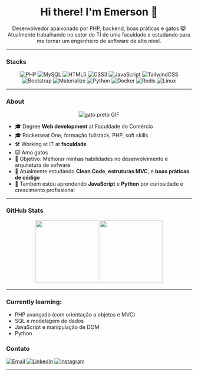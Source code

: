 <h1 align="center">Hi there! I'm Emerson 👋 </h1>

<p align="center">
  Desenvolvedor apaixonado por PHP, backend, boas práticas e gatos 😸 <br>
  Atualmente trabalhando no setor de TI de uma faculdade e estudando para me tornar um engenheiro de software de alto nível.
</p>

---

### Stacks

<div align="center">

![PHP](https://img.shields.io/badge/PHP-777BB4?style=for-the-badge&logo=php&logoColor=white)
![MySQL](https://img.shields.io/badge/MySQL-00758F?style=for-the-badge&logo=mysql&logoColor=white)
![HTML5](https://img.shields.io/badge/HTML5-E34F26?style=for-the-badge&logo=html5&logoColor=white)
![CSS3](https://img.shields.io/badge/CSS3-1572B6?style=for-the-badge&logo=css3&logoColor=white)
![JavaScript](https://img.shields.io/badge/JavaScript-F7DF1E?style=for-the-badge&logo=javascript&logoColor=black)
![TailwindCSS](https://img.shields.io/badge/Tailwind_CSS-38B2AC?style=for-the-badge&logo=tailwind-css&logoColor=white)
![Bootstrap](https://img.shields.io/badge/Bootstrap-563D7C?style=for-the-badge&logo=bootstrap&logoColor=white)
![Materialize](https://img.shields.io/badge/Materialize-E91E63?style=for-the-badge&logo=materialize&logoColor=white)
![Python](https://img.shields.io/badge/Python-3776AB?style=for-the-badge&logo=python&logoColor=white)
![Docker](https://img.shields.io/badge/Docker-2496ED?style=for-the-badge&logo=docker&logoColor=white)
![Redis](https://img.shields.io/badge/Redis-DC382D?style=for-the-badge&logo=redis&logoColor=white)
![Linux](https://img.shields.io/badge/Linux-FCC624?style=for-the-badge&logo=linux&logoColor=black)

</div>

---

### About

<p align="center">
  <img src="https://github.com/user-attachments/assets/1beeded3-9f85-4d99-a7cf-c5db1b3eaa44" alt="gato preto GIF">
</p>

- 🎓 Degree **Web development** at Faculdade do Comércio
- 🎓 Rocketseat One, formação fullstack, PHP, soft skills
- 🛠️ Working at IT at **faculdade**
- 🐱 Amo gatos
- 🎯 Objetivo: Melhorar minhas habilidades no desenvolvimento e arquitetura de sofware
- 🌱 Atualmente estudando **Clean Code**, **estruturas MVC**, e **boas práticas de código**
- 📘 Também estou aprendendo **JavaScript** e **Python** por curiosidade e crescimento profissional

---

### GitHub Stats

<p align="center">
  <img height="170em" src="https://github-readme-stats.vercel.app/api?username=emerson25k5&show_icons=true&theme=github_dark&count_private=true" />
  <img height="170em" src="https://github-readme-stats.vercel.app/api/top-langs/?username=emerson25k5&layout=compact&theme=github_dark" />
</p>

---

  ### Currently learning:
- PHP avançado (com orientação a objetos e MVC)
- SQL e modelagem de dados
- JavaScript e manipulação de DOM
- Python

### Contato

[![Email](https://img.shields.io/badge/Email-D14836?style=flat&logo=gmail&logoColor=white)](mailto:emerson25k5@gmail.com)
[![LinkedIn](https://img.shields.io/badge/LinkedIn-blue?style=flat&logo=linkedin&logoColor=white)](https://www.linkedin.com/in/emerson-santos-350541238/)
[![Instagram](https://img.shields.io/badge/Instagram-E4405F?style=flat&logo=instagram&logoColor=white)](https://instagram.com/emerson25k5)

---


